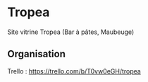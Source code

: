 # Tropea
Site vitrine Tropea (Bar à pâtes, Maubeuge)

## Organisation 
Trello : https://trello.com/b/T0vw0eGH/tropea
